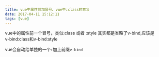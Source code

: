 ```yaml
---
title: vue中属性前加冒号、vue中:class的意义
date: 2017-04-11 15:12:11
tags: [vue]
---
```


vue中的属性前一个冒号，类似:class 或者 :style 其实都是省略了v-bind,应该是v-bind:class和v-bind:style

vue会自动给单独的一个`:`加上前缀`v-bind`

